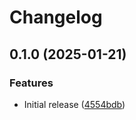 # Changelog

## 0.1.0 (2025-01-21)


### Features

* Initial release ([4554bdb](https://github.com/noir-lang/sha256/commit/4554bdbf059fdcb0c5d7626e744378f8fcfe45d7))
